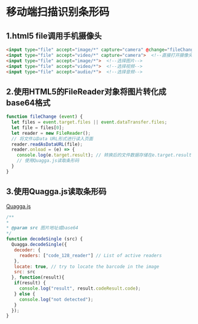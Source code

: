 # 移动端扫描识别条形码

## 1.html5 file调用手机摄像头
```html
<input type="file" accept="image/*" capture="camera" @change="fileChange">  <!--直接打开摄像头拍照-->
<input type="file" accept="video/*" capture="camera">  <!--直接打开摄像头录像-->
<input type="file" accept="image/*">  <!--选择图片-->
<input type="file" accept="video/*">  <!--选择视频-->
<input type="file" accept="audio/*">  <!--选择音频-->
```

## 2.使用HTML5的FileReader对象将图片转化成base64格式
```javascript
function fileChange (event) {
  let files = event.target.files || event.dataTransfer.files;
  let file = files[0];
  let reader = new FileReader();
  // 将文件以Data URL形式进行读入页面
  reader.readAsDataURL(file);
  reader.onload = (e) => {
    console.log(e.target.result); // 转换后的文件数据存储在e.target.result中
    // 使用Quagga.js读取条形码
  }
}
```

## 3.使用Quagga.js读取条形码
[Quagga.js](https://serratus.github.io/quaggaJS/)
```javascript
/** 
* 
* @param src 图片地址或base64
*/
function decodeSingle (src) {
  Quagga.decodeSingle({
   decoder: {
     readers: ["code_128_reader"] // List of active readers
   },
   locate: true, // try to locate the barcode in the image
   src: src
  }, function(result){
   if(result) {
     console.log("result", result.codeResult.code);
   } else {
     console.log("not detected");
   }
  });
}
```
